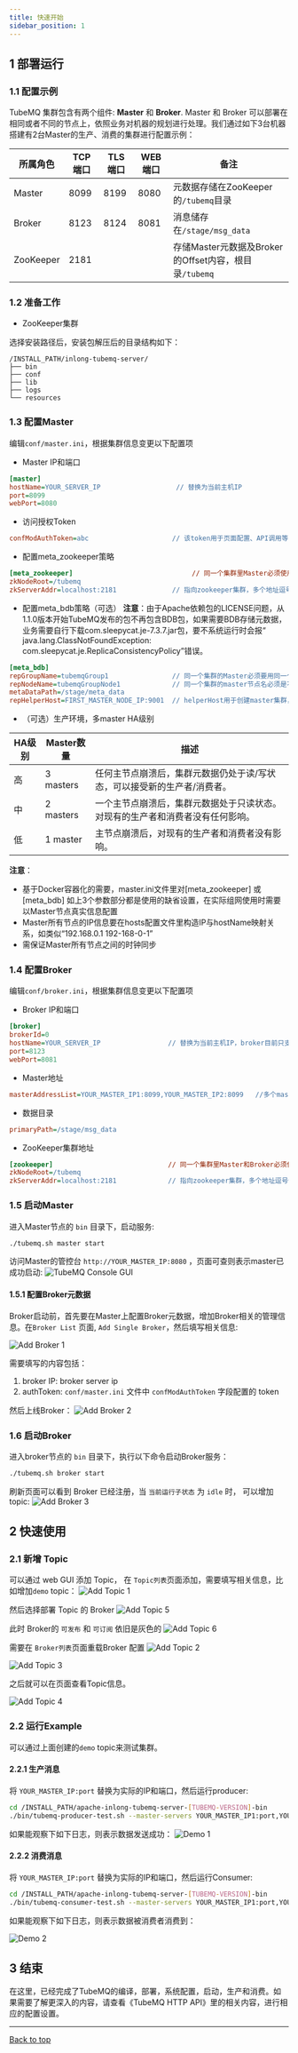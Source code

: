 ```yaml
---
title: 快速开始
sidebar_position: 1
---
```

## 1 部署运行

### 1.1 配置示例
TubeMQ 集群包含有两个组件: **Master** 和 **Broker**. Master 和 Broker 可以部署在相同或者不同的节点上，依照业务对机器的规划进行处理。我们通过如下3台机器搭建有2台Master的生产、消费的集群进行配置示例：

| 所属角色 | TCP端口 | TLS端口 | WEB端口 | 备注                                       |
| --- | --- | --- | --- |------------------------------------------|
| Master | 8099 | 8199 | 8080 | 元数据存储在ZooKeeper的`/tubemq`目录              |
| Broker | 8123 | 8124 | 8081 | 消息储存在`/stage/msg_data`                   |
| ZooKeeper | 2181 |  |  | 存储Master元数据及Broker的Offset内容，根目录`/tubemq` |

### 1.2 准备工作
- ZooKeeper集群

选择安装路径后，安装包解压后的目录结构如下：
```
/INSTALL_PATH/inlong-tubemq-server/
├── bin
├── conf
├── lib
├── logs
└── resources
```

### 1.3 配置Master
编辑`conf/master.ini`，根据集群信息变更以下配置项

- Master IP和端口
```ini
[master]
hostName=YOUR_SERVER_IP                   // 替换为当前主机IP
port=8099
webPort=8080
```

- 访问授权Token
```ini
confModAuthToken=abc                     // 该token用于页面配置、API调用等
```

- 配置meta_zookeeper策略
```ini
[meta_zookeeper]                              // 同一个集群里Master必须使用同一套zookeeper环境，且配置一致
zkNodeRoot=/tubemq
zkServerAddr=localhost:2181              // 指向zookeeper集群，多个地址逗号分开
```

- 配置meta_bdb策略（可选）
  **注意**：由于Apache依赖包的LICENSE问题，从1.1.0版本开始TubeMQ发布的包不再包含BDB包，如果需要BDB存储元数据，业务需要自行下载com.sleepycat.je-7.3.7.jar包，要不系统运行时会报“ java.lang.ClassNotFoundException: com.sleepycat.je.ReplicaConsistencyPolicy”错误。
```ini
[meta_bdb]
repGroupName=tubemqGroup1                // 同一个集群的Master必须要用同一个组名，且不同集群的组名必须不同 
repNodeName=tubemqGroupNode1             // 同一个集群的master节点名必须是不同的名称
metaDataPath=/stage/meta_data
repHelperHost=FIRST_MASTER_NODE_IP:9001  // helperHost用于创建master集群，一般配置第一个master节点ip
```

- （可选）生产环境，多master HA级别

| HA级别 | Master数量 | 描述 |
| -------- | ------------- | ----------- |
| 高 | 3 masters | 任何主节点崩溃后，集群元数据仍处于读/写状态，可以接受新的生产者/消费者。 |
| 中 | 2 masters | 一个主节点崩溃后，集群元数据处于只读状态。对现有的生产者和消费者没有任何影响。 |
| 低 | 1 master | 主节点崩溃后，对现有的生产者和消费者没有影响。 |

**注意**：
- 基于Docker容器化的需要，master.ini文件里对[meta_zookeeper] 或 [meta_bdb] 如上3个参数部分都是使用的缺省设置，在实际组网使用时需要以Master节点真实信息配置
- Master所有节点的IP信息要在hosts配置文件里构造IP与hostName映射关系，如类似“192.168.0.1 192-168-0-1”
- 需保证Master所有节点之间的时钟同步


### 1.4 配置Broker
编辑`conf/broker.ini`，根据集群信息变更以下配置项
- Broker IP和端口
```ini
[broker]
brokerId=0
hostName=YOUR_SERVER_IP                 // 替换为当前主机IP，broker目前只支持IP
port=8123
webPort=8081
```

- Master地址
```ini
masterAddressList=YOUR_MASTER_IP1:8099,YOUR_MASTER_IP2:8099   //多个master以逗号分隔
```

- 数据目录
```ini
primaryPath=/stage/msg_data
```

- ZooKeeper集群地址
```ini
[zookeeper]                             // 同一个集群里Master和Broker必须使用同一套zookeeper环境，且配置一致
zkNodeRoot=/tubemq                      
zkServerAddr=localhost:2181             // 指向zookeeper集群，多个地址逗号分开
```

### 1.5 启动Master
进入Master节点的 `bin` 目录下，启动服务:
```bash
./tubemq.sh master start
```
访问Master的管控台 `http://YOUR_MASTER_IP:8080` ，页面可查则表示master已成功启动:
![TubeMQ Console GUI](img/tubemq-console-gui.png)


#### 1.5.1 配置Broker元数据
Broker启动前，首先要在Master上配置Broker元数据，增加Broker相关的管理信息。在`Broker List` 页面,  `Add Single Broker`，然后填写相关信息:

![Add Broker 1](img/tubemq-add-broker-1.png)

需要填写的内容包括：
1. broker IP: broker server ip
1. authToken:  `conf/master.ini` 文件中 `confModAuthToken` 字段配置的 token

然后上线Broker：
![Add Broker 2](img/tubemq-add-broker-2.png)

### 1.6 启动Broker
进入broker节点的 `bin` 目录下，执行以下命令启动Broker服务：

```bash
./tubemq.sh broker start
```

刷新页面可以看到 Broker 已经注册，当 `当前运行子状态` 为 `idle` 时， 可以增加topic:
![Add Broker 3](img/tubemq-add-broker-3.png)

## 2 快速使用
### 2.1 新增 Topic

可以通过 web GUI 添加 Topic， 在 `Topic列表`页面添加，需要填写相关信息，比如增加`demo` topic：
![Add Topic 1](img/tubemq-add-topic-1.png)

然后选择部署 Topic 的 Broker
![Add Topic 5](img/tubemq-add-topic-5.png)

此时 Broker的 `可发布` 和 `可订阅` 依旧是灰色的
![Add Topic 6](img/tubemq-add-topic-6.png)

需要在 `Broker列表`页面重载Broker 配置
![Add Topic 2](img/tubemq-add-topic-2.png)

![Add Topic 3](img/tubemq-add-topic-3.png)

之后就可以在页面查看Topic信息。

![Add Topic 4](img/tubemq-add-topic-4.png)


### 2.2 运行Example
可以通过上面创建的`demo` topic来测试集群。

#### 2.2.1 生产消息
将 `YOUR_MASTER_IP:port` 替换为实际的IP和端口，然后运行producer:
```bash
cd /INSTALL_PATH/apache-inlong-tubemq-server-[TUBEMQ-VERSION]-bin
./bin/tubemq-producer-test.sh --master-servers YOUR_MASTER_IP1:port,YOUR_MASTER_IP2:port --topicName demo
```

如果能观察下如下日志，则表示数据发送成功：
![Demo 1](img/tubemq-send-message.png)

#### 2.2.2 消费消息
将 `YOUR_MASTER_IP:port` 替换为实际的IP和端口，然后运行Consumer:
```bash
cd /INSTALL_PATH/apache-inlong-tubemq-server-[TUBEMQ-VERSION]-bin
./bin/tubemq-consumer-test.sh --master-servers YOUR_MASTER_IP1:port,YOUR_MASTER_IP2:port --topicName demo --groupName test_consume
```

如果能观察下如下日志，则表示数据被消费者消费到：

![Demo 2](img/tubemq-consume-message.png)


## 3 结束
在这里，已经完成了TubeMQ的编译，部署，系统配置，启动，生产和消费。如果需要了解更深入的内容，请查看《TubeMQ HTTP API》里的相关内容，进行相应的配置设置。

---
<a href="#top">Back to top</a>



